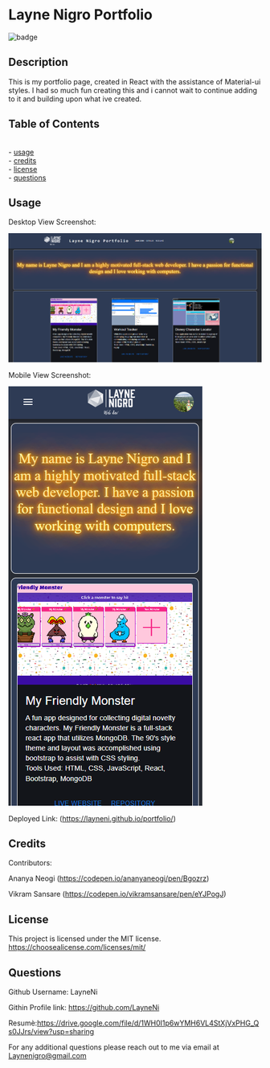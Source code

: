 
# Layne Nigro Portfolio

![badge](https://img.shields.io/badge/License-MIT-blue)

## Description

This is my portfolio page, created in React with the assistance of Material-ui styles. I had so much fun creating this and i cannot wait to continue adding to it and building upon what ive created.


## Table of Contents
<br>- [usage](#usage)
<br>- [credits](#credits)
<br>- [license](#license)
<br>- [questions](#questions)

## Usage

Desktop View Screenshot: 

![Demo screenshot](./src/images/portfolio-official-screenshot.PNG)

Mobile View Screenshot: 

![Mobile View Demo screenshot](./src/images/portfolio-mobile-view-screenshot.PNG)

Deployed Link: (https://layneni.github.io/portfolio/)


## Credits

Contributors: 

Ananya Neogi (https://codepen.io/ananyaneogi/pen/Bgozrz)

Vikram Sansare (https://codepen.io/vikramsansare/pen/eYJPogJ)

## License
This project is licensed under the MIT license. https://choosealicense.com/licenses/mit/


## Questions

Github Username: LayneNi

Githin Profile link: https://github.com/LayneNi

Resumè:https://drive.google.com/file/d/1WH0I1p6wYMH6VL4StXjVxPHG_Qs0JJrs/view?usp=sharing

For any additional questions please reach out to me via email at Laynenigro@gmail.com
